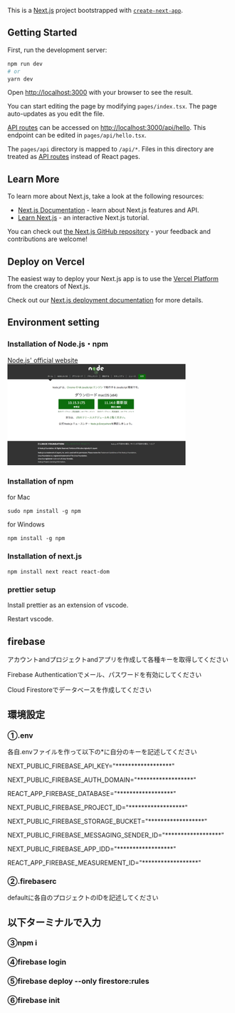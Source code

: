 This is a [Next.js](https://nextjs.org/) project bootstrapped with [`create-next-app`](https://github.com/vercel/next.js/tree/canary/packages/create-next-app).

## Getting Started

First, run the development server:

```bash
npm run dev
# or
yarn dev
```

Open [http://localhost:3000](http://localhost:3000) with your browser to see the result.

You can start editing the page by modifying `pages/index.tsx`. The page auto-updates as you edit the file.

[API routes](https://nextjs.org/docs/api-routes/introduction) can be accessed on [http://localhost:3000/api/hello](http://localhost:3000/api/hello). This endpoint can be edited in `pages/api/hello.tsx`.

The `pages/api` directory is mapped to `/api/*`. Files in this directory are treated as [API routes](https://nextjs.org/docs/api-routes/introduction) instead of React pages.

## Learn More

To learn more about Next.js, take a look at the following resources:

- [Next.js Documentation](https://nextjs.org/docs) - learn about Next.js features and API.
- [Learn Next.js](https://nextjs.org/learn) - an interactive Next.js tutorial.

You can check out [the Next.js GitHub repository](https://github.com/vercel/next.js/) - your feedback and contributions are welcome!

## Deploy on Vercel

The easiest way to deploy your Next.js app is to use the [Vercel Platform](https://vercel.com/new?utm_medium=default-template&filter=next.js&utm_source=create-next-app&utm_campaign=create-next-app-readme) from the creators of Next.js.

Check out our [Next.js deployment documentation](https://nextjs.org/docs/deployment) for more details.

## Environment setting

### Installation of Node.js・npm
<a href= "https://nodejs.org/ja/">Node.js' official website</a><br>
<img src="image/Nodejsofficial.png" width="400">
<!-- ![Nodejsofficial](https://user-images.githubusercontent.com/58549977/127946461-ee882ee1-5d7a-4033-90e1-89e4df95ce48.png) -->

### Installation of npm
for Mac
```
sudo npm install -g npm
```
for Windows
```
npm install -g npm
```

### Installation of next.js
```
npm install next react react-dom
```

### prettier setup
Install prettier as an extension of vscode.

Restart vscode.

## firebase

アカウントandプロジェクトandアプリを作成して各種キーを取得してください

Firebase Authenticationでメール、パスワードを有効にしてください

Cloud Firestoreでデータベースを作成してください


## 環境設定

### ①.env

各自.envファイルを作って以下の*に自分のキーを記述してください

NEXT_PUBLIC_FIREBASE_API_KEY="******************"

NEXT_PUBLIC_FIREBASE_AUTH_DOMAIN="******************"

REACT_APP_FIREBASE_DATABASE="******************"

NEXT_PUBLIC_FIREBASE_PROJECT_ID="******************"

NEXT_PUBLIC_FIREBASE_STORAGE_BUCKET="******************"

NEXT_PUBLIC_FIREBASE_MESSAGING_SENDER_ID="******************"

NEXT_PUBLIC_FIREBASE_APP_IDD="******************"

REACT_APP_FIREBASE_MEASUREMENT_ID="******************"

### ②.firebaserc

defaultに各自のプロジェクトのIDを記述してください

## 以下ターミナルで入力
### ③npm i
### ④firebase login
### ⑤firebase deploy --only firestore:rules
### ⑥firebase init
